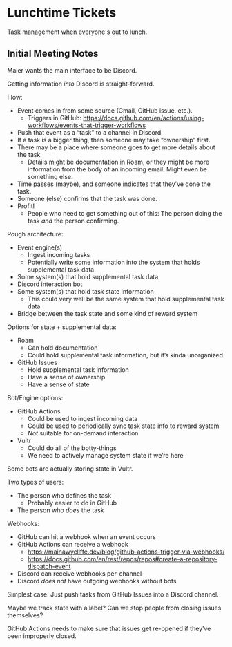 # Lunchtime Tickets

Task management when everyone's out to lunch.

## Initial Meeting Notes

Maier wants the main interface to be Discord.

Getting information *into* Discord is straight-forward.

Flow:

* Event comes in from some source (Gmail, GitHub issue, etc.).
	* Triggers in GitHub: https://docs.github.com/en/actions/using-workflows/events-that-trigger-workflows
* Push that event as a “task” to a channel in Discord.
* If a task is a bigger thing, then someone may take “ownership” first.
* There may be a place where someone goes to get more details about the task.
	* Details might be documentation in Roam, or they might be more information from the body of an incoming email. Might even be something else.
* Time passes (maybe), and someone indicates that they’ve done the task.
* Someone (else) confirms that the task was done.
* Profit!
	* People who need to get something out of this: The person doing the task *and* the person confirming.

Rough architecture:

* Event engine(s)
	* Ingest incoming tasks
	* Potentially write some information into the system that holds supplemental task data
* Some system(s) that hold supplemental task data
* Discord interaction bot
* Some system(s) that hold task state information
	* This could very well be the same system that hold supplemental task data
* Bridge between the task state and some kind of reward system

Options for state + supplemental data:

* Roam
	* Can hold documentation
	* Could hold supplemental task information, but it’s kinda unorganized
* GitHub Issues
	* Hold supplemental task information
	* Have a sense of ownership
	* Have a sense of state

Bot/Engine options:

* GitHub Actions
	* Could be used to ingest incoming data
	* Could be used to periodically sync task state info to reward system
	* *Not* suitable for on-demand interaction
* Vultr
	* Could do all of the botty-things
	* We need to actively manage system state if we’re here

Some bots are actually storing state in Vultr.

Two types of users:

* The person who defines the task
	* Probably easier to do in GitHub
* The person who *does* the task

Webhooks:

* GitHub can hit a webhook when an event occurs
* GitHub Actions can receive a webhook
	* https://mainawycliffe.dev/blog/github-actions-trigger-via-webhooks/
	* https://docs.github.com/en/rest/repos/repos#create-a-repository-dispatch-event
* Discord can receive webhooks per-channel
* Discord *does not* have outgoing webhooks without bots

Simplest case: Just push tasks from GitHub Issues into a Discord channel.

Maybe we track state with a label? Can we stop people from closing issues themselves?

GitHub Actions needs to make sure that issues get re-opened if they’ve been improperly closed.
